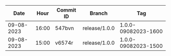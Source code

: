 | Date       | Hour  | Commit ID | Branch      | Tag |
|------------|-------|-----------|-------------|-----|
| 09-08-2023 | 16:00 | 547bvn| release/1.0.0| 1.0.0-09082023-1600   |
| 09-08-2023 | 15:00 | v6574r| release/1.0.0| 1.0.0-09082023-1500   |
